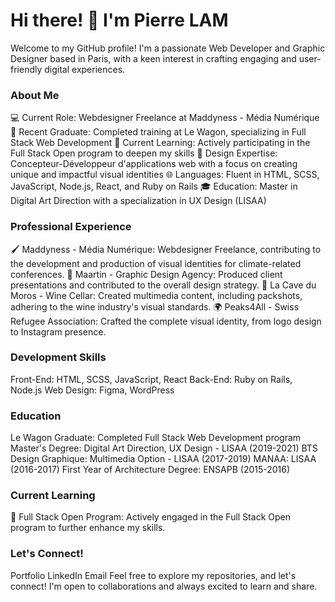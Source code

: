 # Hi there! 👋 I'm Pierre LAM
Welcome to my GitHub profile! I'm a passionate Web Developer and Graphic Designer based in Paris, with a keen interest in crafting engaging and user-friendly digital experiences.

### About Me
💻 Current Role: Webdesigner Freelance at Maddyness - Média Numérique
🚀 Recent Graduate: Completed training at Le Wagon, specializing in Full Stack Web Development
🌱 Current Learning: Actively participating in the Full Stack Open program to deepen my skills
🎨 Design Expertise: Concepteur-Développeur d'applications web with a focus on creating unique and impactful visual identities
🌐 Languages: Fluent in HTML, SCSS, JavaScript, Node.js, React, and Ruby on Rails
🎓 Education: Master in Digital Art Direction with a specialization in UX Design (LISAA)
### Professional Experience
🖌️ Maddyness - Média Numérique: Webdesigner Freelance, contributing to the development and production of visual identities for climate-related conferences.
🎨 Maartin - Graphic Design Agency: Produced client presentations and contributed to the overall design strategy.
🍇 La Cave du Moros - Wine Cellar: Created multimedia content, including packshots, adhering to the wine industry's visual standards.
🌍 Peaks4All - Swiss Refugee Association: Crafted the complete visual identity, from logo design to Instagram presence.
### Development Skills
Front-End: HTML, SCSS, JavaScript, React
Back-End: Ruby on Rails, Node.js
Web Design: Figma, WordPress
### Education
Le Wagon Graduate: Completed Full Stack Web Development program
Master's Degree: Digital Art Direction, UX Design - LISAA (2019-2021)
BTS Design Graphique: Multimedia Option - LISAA (2017-2019)
MANAA: LISAA (2016-2017)
First Year of Architecture Degree: ENSAPB (2015-2016)
### Current Learning
🚀 Full Stack Open Program: Actively engaged in the Full Stack Open program to further enhance my skills.
### Let's Connect!
Portfolio
LinkedIn
Email
Feel free to explore my repositories, and let's connect! I'm open to collaborations and always excited to learn and share.
